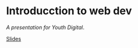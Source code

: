 # Introducction to web dev

*A presentation for Youth Digital*.

[Slides](https://docs.google.com/presentation/d/13Ao9UsWYkgp5OjyA2viVV0vCC6uIXzKdls0ZtfCkLjk/edit?usp=sharing)
